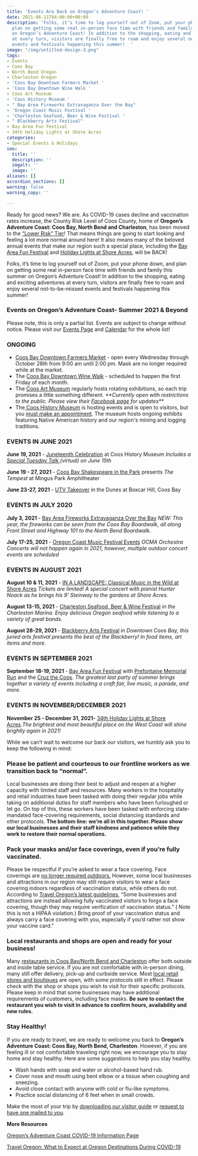 ```yaml
---
title: 'Events Are Back on Oregon’s Adventure Coast! '
date: 2021-06-11T04:00:00+00:00
description: 'Folks, it’s time to log yourself out of Zoom, put your phone down, and
  plan on getting some real in-person face time with friends and family this summer
  on Oregon’s Adventure Coast! In addition to the shopping, eating and exciting adventures
  at every turn, visitors are finally free to roam and enjoy several not-to-be-missed
  events and festivals happening this summer!  '
image: "/img/untitled-design-3.png"
tags:
- Events
- Coos Bay
- North Bend Oregon
- Charleston Oregon
- 'Coos Bay Downtown Farmers Market '
- 'Coos Bay Downtown Wine Walk '
- Coos Art Museum
- 'Coos History Museum '
- " Bay Area Fireworks Extravaganza Over the Bay"
- 'Oregon Coast Music Festival '
- 'Charleston Seafood, Beer & Wine Festival '
- " Blackberry Arts Festival"
- Bay Area Fun Festival
- 34th Holiday Lights at Shore Acres
categories:
- Special Events & Holidays
seo:
  title: ''
  description: ''
  imgalt: ''
  image: ''
aliases: []
accordion_sections: []
warning: false
warning_copy: ''

---
```

Ready for good news? We are. As COVID-19 cases decline and vaccination rates increase, the County Risk Level of Coos County, home of **Oregon’s Adventure Coast: Coos Bay, North Bend and Charleston**, has been moved to the [“Lower Risk” Tier](https://nbc16.com/news/coos-county-oregon/as-coos-county-moves-to-low-risk-businesses-customers-sense-return-of-normalcy-06-09-2021)! That means things are going to start looking and feeling a lot more normal around here! It also means many of the beloved annual events that make our region such a special place, including the [Bay Area Fun Festival](https://www.oregonsadventurecoast.com/event/annual-bay-area-fun-festival-2019/) and [Holiday Lights at Shore Acres](https://www.oregonsadventurecoast.com/event/annual-holiday-lights-at-shore-acres/), will be BACK!

Folks, it’s time to log yourself out of Zoom, put your phone down, and plan on getting some real in-person face time with friends and family this summer on Oregon’s Adventure Coast! In addition to the shopping, eating and exciting adventures at every turn, visitors are finally free to roam and enjoy several not-to-be-missed events and festivals happening this summer!

### Events on Oregon’s Adventure Coast- Summer 2021 & Beyond

Please note, this is only a partial list. Events are subject to change without notice. Please visit our [Events Page](https://www.oregonsadventurecoast.com/events/) and [Calendar](https://www.oregonsadventurecoast.com/calendar/) for the whole list!

### **ONGOING**

* [Coos Bay Downtown Farmers Market](https://www.oregonsadventurecoast.com/blog/2021-coos-bay-farmers-market-opening-may-5th/) - open every Wednesday through October 28th from 9:00 am until 2:00 pm. Mask are no longer required while at the market.
* The [Coos Bay Downtown Wine Walk](https://www.facebook.com/CoosBayWineWalk/) - scheduled to happen the first Friday of each month.
* The [Coos Art Museum](https://www.coosart.org/) regularly hosts rotating exhibitions, so each trip promises a little something different. _**Currently open with restrictions to the public. Please view their_ [_Facebook page_](https://www.facebook.com/coosartmuseum) _for updates**_
* The[ Coos History Museum](https://cooshistory.org/) is hosting events and is open to visitors, but you [must make an appointment](https://cooshistory.org/visitor-appointments/). The museum hosts ongoing exhibits featuring Native American history and our region's mining and logging traditions.

### EVENTS IN JUNE 2021

**June 19, 2021** - [Juneteenth Celebration](https://www.oregonsadventurecoast.com/event/juneteenth-celebration/) at Coos History Museum *Includes a [Special Tuesday Talk ](https://cooshistory.org/events/special-edition-tuesday-talk-juneteenth/)(virtual) on June 15th*

**June 19 - 27, 2021** - [Coos Bay Shakespeare in the Park](http://coosbayshakespeare.com/current/) presents _The Tempest_ at Mingus Park Amphitheater

**June 23-27, 2021** - [UTV Takeover](https://www.utvtakeover.com/coos-bay-or/) in the Dunes at Boxcar Hill, Coos Bay

### EVENTS IN JULY 2020

**July 3, 2021** - [Bay Area Fireworks Extravaganza Over the Bay](https://www.oregonsadventurecoast.com/event/july-3rd-july-4th-on-oregon-s-adventure-coast/) _*NEW: This year, the fireworks can be seen from the Coos Bay Boardwalk, all along Front Street and Highway 101 to the North Bend Boardwalk.*_

**July 17-25, 2021** - [Oregon Coast Music Festival Events](https://www.oregonsadventurecoast.com/event/41st-annual-oregon-coast-music-festival/) _*OCMA Orchestra Concerts will not happen again in 2021, however, multiple outdoor concert events are scheduled*_

### EVENTS IN AUGUST 2021

**August 10 & 11, 2021** - [IN A LANDSCAPE: Classical Music in the Wild at Shore Acres](https://www.oregonsadventurecoast.com/event/in-a-landscape-classical-music-in-the-wild/) _*Tickets are limited!* A special concert with pianist Hunter Noack as he brings his 9’ Steinway to the gardens at Shore Acres._

**August 13-15, 2021** - [Charleston Seafood, Beer & Wine Festival](https://www.oregonsadventurecoast.com/event/annual-charleston-seafood-festival/) _in the Charleston Marina. Enjoy delicious Oregon seafood while listening to a variety of great bands._

**August 28-29, 2021** - [Blackberry Arts Festival](https://www.oregonsadventurecoast.com/event/annual-blackberry-arts-festival/) _in Downtown Coos Bay, this juried arts festival presents the best of the Blackberry! In food items, art items and more._

### EVENTS IN SEPTEMBER 2021

**September 18-19, 2021** - [Bay Area Fun Festival](https://www.oregonsadventurecoast.com/event/annual-bay-area-fun-festival-2019/) with [Prefontaine Memorial Run](https://www.oregonsadventurecoast.com/event/annual-prefontaine-memorial-run/) and the [Cruz the Coos](https://www.oregonsadventurecoast.com/event/annual-cruz-the-coos/). _The greatest last party of summer brings together a variety of events including a craft fair, live music, a parade, and more._

### EVENTS IN NOVEMBER/DECEMBER 2021

**November 25 - December 31, 2021-** [34th Holiday Lights at Shore Acres](https://www.oregonsadventurecoast.com/event/annual-holiday-lights-at-shore-acres/)._The brightest and most beautiful place on the West Coast will shine brightly again in 2021!_

While we can’t wait to welcome our back our visitors, we humbly ask you to keep the following in mind:

### **Please be patient and courteous to our frontline workers as we transition back to “normal”.**

Local businesses are doing their best to adjust and reopen at a higher capacity with limited staff and resources. Many workers in the hospitality and retail industries have been tasked with doing their regular jobs while taking on additional duties for staff members who have been furloughed or let go. On top of this, these workers have been tasked with enforcing state-mandated face-covering requirements, social distancing standards and other protocols. **The bottom line: we’re all in this together. Please show our local businesses and their staff kindness and patience while they work to restore their normal operations.**

### **Pack your masks and/or face coverings, even if you’re fully vaccinated.**

Please be respectful if you’re asked to wear a face covering. Face coverings are [no longer required outdoors.](https://sharedsystems.dhsoha.state.or.us/DHSForms/Served/le2288K.pdf) However, some local businesses and attractions in our region may still require visitors to wear a face covering indoors regardless of vaccination status, while others do not. According to [Travel Oregon’s latest guidelines](https://traveloregon.com/things-to-do/what-to-expect-at-oregon-destinations-during-covid-19/), “Some businesses and attractions are instead allowing fully vaccinated visitors to forgo a face covering, though they may require verification of vaccination status.” ( Note this is not a HIPAA violation.) Bring proof of your vaccination status and always carry a face covering with you, especially if you’d rather not show your vaccine card.”

### **Local restaurants and shops are open and ready for your business!**

Many [restaurants in Coos Bay/North Bend and Charleston](https://www.oregonsadventurecoast.com/dining/) offer both outside and inside table service. If you are not comfortable with in-person dining, many still offer delivery, pick-up and curbside service. Most [local retail stores and boutiques](https://www.oregonsadventurecoast.com/shopping/) are open, with some protocols still in effect. Please check with the shop or shops you wish to visit for their specific protocols. Please keep in mind that some businesses may have additional requirements of customers, including face masks. **Be sure to contact the restaurant you wish to visit in advance to confirm hours, availability and new rules.**

### **Stay Healthy!**

If you are ready to travel, we are ready to welcome you back to **Oregon’s Adventure Coast: Coos Bay, North Bend, Charleston**. However, if you are feeling ill or not comfortable traveling right now, we encourage you to stay home and stay healthy. Here are some suggestions to help you stay healthy.

* Wash hands with soap and water or alcohol-based hand rub.
* Cover nose and mouth using bent elbow or a tissue when coughing and sneezing.
* Avoid close contact with anyone with cold or flu-like symptoms.
* Practice social distancing of 6 feet when in small crowds.

Make the most of your trip by [downloading our visitor guide](https://www.oregonsadventurecoast.com/img/Oregon-Coast-Visitor-Guide.pdf) or [request to have one mailed to you](https://www.oregonsadventurecoast.com/contact/#contactform).

  
**More Resources**

[Oregon’s Adventure Coast COVID-19 Information Page](https://www.oregonsadventurecoast.com/covid-19/)

[Travel Oregon: What to Expect at Oregon Destinations During COVID-19](https://traveloregon.com/things-to-do/what-to-expect-at-oregon-destinations-during-covid-19/)